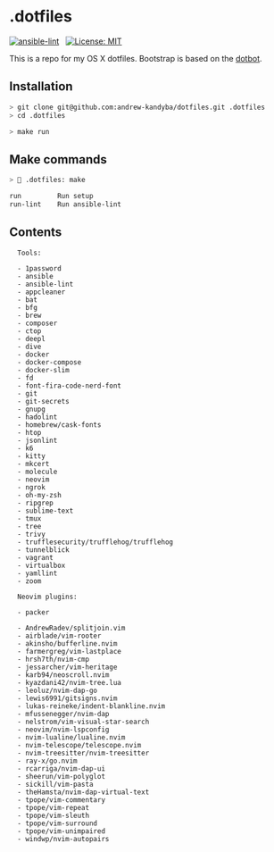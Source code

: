 # .dotfiles

[![ansible-lint](https://github.com/andrew-kandyba/dotfiles/actions/workflows/ansible-lint.yml/badge.svg)](https://github.com/andrew-kandyba/dotfiles/actions/workflows/ansible-lint.yml) &nbsp; [![License: MIT](https://img.shields.io/badge/License-MIT-green.svg)](https://opensource.org/licenses/MIT) &nbsp; 

This is a repo for my OS X dotfiles.
Bootstrap is based on the [dotbot](https://github.com/anishathalye/dotbot).   

## Installation

```sh
> git clone git@github.com:andrew-kandyba/dotfiles.git .dotfiles
> cd .dotfiles

> make run
```

## Make commands

```sh
> 🐼 .dotfiles: make

run         Run setup
run-lint    Run ansible-lint
```

## Contents

```
  Tools:

  - 1password
  - ansible
  - ansible-lint
  - appcleaner
  - bat
  - bfg
  - brew
  - composer
  - ctop
  - deepl
  - dive
  - docker
  - docker-compose
  - docker-slim
  - fd
  - font-fira-code-nerd-font
  - git
  - git-secrets
  - gnupg
  - hadolint
  - homebrew/cask-fonts
  - htop
  - jsonlint
  - k6
  - kitty
  - mkcert
  - molecule
  - neovim
  - ngrok
  - oh-my-zsh
  - ripgrep
  - sublime-text
  - tmux
  - tree
  - trivy
  - trufflesecurity/trufflehog/trufflehog
  - tunnelblick
  - vagrant
  - virtualbox
  - yamllint
  - zoom
```

```
  Neovim plugins:

  - packer

  - AndrewRadev/splitjoin.vim
  - airblade/vim-rooter
  - akinsho/bufferline.nvim
  - farmergreg/vim-lastplace
  - hrsh7th/nvim-cmp
  - jessarcher/vim-heritage
  - karb94/neoscroll.nvim
  - kyazdani42/nvim-tree.lua
  - leoluz/nvim-dap-go
  - lewis6991/gitsigns.nvim
  - lukas-reineke/indent-blankline.nvim
  - mfussenegger/nvim-dap
  - nelstrom/vim-visual-star-search
  - neovim/nvim-lspconfig
  - nvim-lualine/lualine.nvim
  - nvim-telescope/telescope.nvim
  - nvim-treesitter/nvim-treesitter
  - ray-x/go.nvim
  - rcarriga/nvim-dap-ui
  - sheerun/vim-polyglot
  - sickill/vim-pasta
  - theHamsta/nvim-dap-virtual-text
  - tpope/vim-commentary
  - tpope/vim-repeat
  - tpope/vim-sleuth
  - tpope/vim-surround
  - tpope/vim-unimpaired
  - windwp/nvim-autopairs
```
